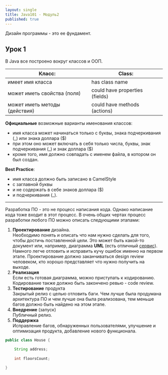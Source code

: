 ```yaml
---
layout: single
title: Java101 - Модуль2
published: true
---
```

Дизайн программы - это ее фундамент.

## Урок 1

В Java все построено вокруг классов и ООП.

| Класс:                        |Class:                         |
| ----------------------------- | ----------------------------- |
| имеет имя класса              |has class name                 |
| может иметь свойства (поля)   |could have properties (fields) |
| может иметь методы (действия) |could have methods (actions)   |

**Официальные** возможные варианты именования классов:

- имя класса может начинаться только с буквы, знака подчеркивания (_) или знака доллара ($)  
- при этом оно может включать в себя только числа, буквы, знак подчеркивания (_) и знак доллара ($)
- кроме того, имя должно совпадать с именем файла, в котором он был создан.

**Best Practice**:  
- имя класса должно быть записано в CamelStyle  
- с заглавной буквы  
- и не содержать в себе знаков доллара ($)  
- и подчеркивания (_).

---

Разработка ПО - это не процесс написания кода. Однако написание кода тоже входит в этот процесс.
В очень общих чертах процесс разработки любого ПО можно описать следующими этапами:  

1. **Проектирование** дизайна.  
Необходимо понять и описать что нам нужно сделать для того, чтобы достичь поставленной цели. Это может быть какой-то документ или, например, диаграмма **UML** (есть отличный [сервис](https://www.draw.io/)). Намного легче отловить и исправить кучу ошибок именно на первом этапе. Проектирование должно заканчиваться design review человеком, кто хорошо представляет что нужно получить на выходе.  
2. **Реализация**  
Если есть готовая диаграмма, можно приступать к кодированию. Кодирование также должно быть закончено ревью - code review.
3. **Тестирование** продукта  
Закрытый релиз с целью отловить баги. Чем лучше была продумана архитектура ПО и чем лучше она была реализована, тем меньше багов должно быть найдено на этом этапе.
4. **Внедрение** (запуск)  
Публичный релиз.
5. **Поддержка**  
Исправление багов, обнаруженных пользователями, улучшение и оптимизация продукта, добавление нового функционала.

```java  
public class House {  

    String address;  
    
    int floorsCount;  

}  
```
